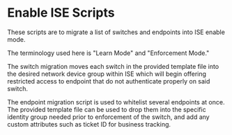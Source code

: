 # Enable ISE Scripts

These scripts are to migrate a list of switches and endpoints into ISE enable mode. 

The terminology used here is "Learn Mode" and "Enforcement Mode."

The switch migration moves each switch in the provided template file into the desired network device group within ISE which will begin offering restricted access to endpoint that do not authenticate properly on said switch.

The endpoint migration script is used to whitelist several endpoints at once. The provided template file can be used to drop them into the specific identity group needed prior to enforcement of the switch, and add any custom attributes such as ticket ID for business tracking. 
